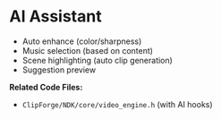 # AI Assistant

- Auto enhance (color/sharpness)
- Music selection (based on content)
- Scene highlighting (auto clip generation)
- Suggestion preview

**Related Code Files:**
- `ClipForge/NDK/core/video_engine.h` (with AI hooks)
